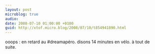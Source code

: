 ```yaml
---
layout: post
microblog: true
audio: 
date: 2008-07-10 01:00:00 +0100
guid: http://xtof.micro.blog/2008/07/10/t854941890.html
---
```

ooops : en retard au #dreamapéro. disons 14 minutes en vélo. à tout de suite.
